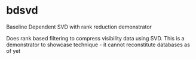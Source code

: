 # bdsvd
Baseline Dependent SVD with rank reduction demonstrator

Does rank based filtering to compress visibility data using SVD. This is a demonstrator to showcase technique - it cannot reconstitute databases as of yet
